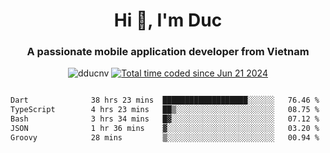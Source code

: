 <h1 align="center">
  Hi 👋, I'm  Duc</h1>
<h3 align="center">A passionate mobile application developer from Vietnam</h3>  
  
<p align="center"> <img src="https://komarev.com/ghpvc/?username=dducnv&label=Profile%20views&color=0e75b6&style=flat" alt="dducnv" /> 
<a href="https://wakatime.com/@4d2a2cd9-1bcb-4dd1-84a4-dce128a35137"><img src="https://wakatime.com/badge/user/4d2a2cd9-1bcb-4dd1-84a4-dce128a35137.svg" alt="Total time coded since Jun 21 2024" /></a>
</p>  

<div style="width: 100vw; overflow-x: auto; flex:center">
  <!--START_SECTION:waka-->

```txt
Dart              38 hrs 23 mins  ███████████████████░░░░░░   76.46 %
TypeScript        4 hrs 23 mins   ██▒░░░░░░░░░░░░░░░░░░░░░░   08.75 %
Bash              3 hrs 34 mins   █▓░░░░░░░░░░░░░░░░░░░░░░░   07.12 %
JSON              1 hr 36 mins    ▓░░░░░░░░░░░░░░░░░░░░░░░░   03.20 %
Groovy            28 mins         ▒░░░░░░░░░░░░░░░░░░░░░░░░   00.94 %
```

<!--END_SECTION:waka-->
</div>




  
